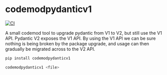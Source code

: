 # codemodpydanticv1

[![CI](https://github.com/Peter554/codemodpydanticv1/actions/workflows/ci.yml/badge.svg)](https://github.com/Peter554/codemodpydanticv1/actions/workflows/ci.yml)

A small codemod tool to upgrade pydantic from V1 to V2, but still use the V1 API.
Pydantic V2 exposes the V1 API. By using the V1 API we can be sure nothing
is being broken by the package upgrade, and usage can then gradually be migrated
across to the V2 API. 

```sh
pip install codemodpydanticv1

codemodpydanticv1 <file>
```
